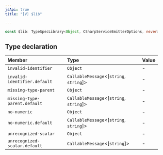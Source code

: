 ```yaml
---
jsApi: true
title: "[V] $lib"

---
```

```ts
const $lib: TypeSpecLibrary<Object, CSharpServiceEmitterOptions, never>;
```

## Type declaration

| Member | Type | Value |
| :------ | :------ | :------ |
| `invalid-identifier` | `Object` | - |
| `invalid-identifier.default` | `CallableMessage`<[`string`, `string`]\> | - |
| `missing-type-parent` | `Object` | - |
| `missing-type-parent.default` | `CallableMessage`<[`string`, `string`]\> | - |
| `no-numeric` | `Object` | - |
| `no-numeric.default` | `CallableMessage`<[`string`, `string`]\> | - |
| `unrecognized-scalar` | `Object` | - |
| `unrecognized-scalar.default` | `CallableMessage`<[`string`]\> | - |
